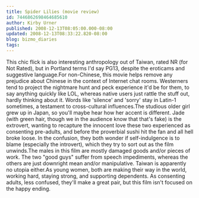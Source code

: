 ```yaml
---
title: Spider Lilies (movie review)
id: 7446862698464685610
author: Kirby Urner
published: 2008-12-13T08:05:00.000-08:00
updated: 2008-12-13T08:33:22.820-08:00
blog: bizmo_diaries
tags: 
---
```


This chic flick is also interesting anthropology out of Taiwan, rated NR (for Not Rated), but in Portland terms I'd say PG13, despite the eroticams and suggestive language.For non-Chinese, this movie helps remove any prejudice about Chinese in the context of Internet chat rooms.  Westerners tend to project the nightmare hunt and peck experience it'd be for them, to say anything quickly like LOL, whereas native users just rattle the stuff out, hardly thinking about it.  Words like 'silence' and 'sorry' stay in Latin-1 sometimes, a testament to cross-cultural influences.The studious older girl grew up in Japan, so you'll maybe hear how her accent is different.  Jade (with green hair, though we in the audience know that that's fake) is the extrovert, wanting to recapture the innocent love these two experienced as consenting pre-adults, and before the proverbial sushi hit the fan and all hell broke loose.  In the confusion, they both wonder if self-indulgence is to blame (especially the introvert), which they try to sort out as the film unwinds.The males in this film are mostly damaged goods and/or pieces of work.  The two "good guys" suffer from speech impediments, whereas the others are just downright mean and/or manipulative.  Taiwan is apparently no utopia either.As young women, both are making their way in the world, working hard, staying strong, and supporting dependents.  As consenting adults, less confused, they'll make a great pair, but this film isn't focused on the happy ending.